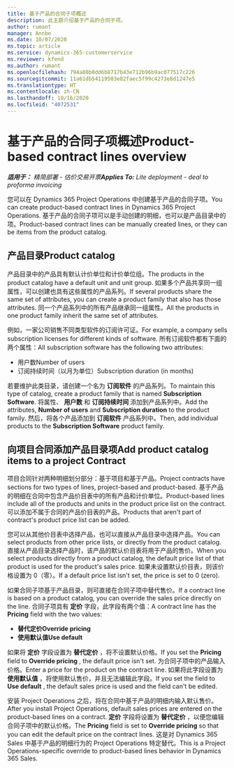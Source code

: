 ```yaml
---
title: 基于产品的合同子项概述
description: 此主题介绍基于产品的合同子项。
author: rumant
manager: Annbe
ms.date: 10/07/2020
ms.topic: article
ms.service: dynamics-365-customerservice
ms.reviewer: kfend
ms.author: rumant
ms.openlocfilehash: 794a80b0dd6b8717b43e712b96b9ac077517c226
ms.sourcegitcommit: 11a61db54119503e82faec5f99c4273e8d1247e5
ms.translationtype: HT
ms.contentlocale: zh-CN
ms.lasthandoff: 10/16/2020
ms.locfileid: "4072531"
---
```

# <a name="product-based-contract-lines-overview"></a><span data-ttu-id="77b8d-103">基于产品的合同子项概述</span><span class="sxs-lookup"><span data-stu-id="77b8d-103">Product-based contract lines overview</span></span>

<span data-ttu-id="77b8d-104">_**适用于：** 精简部署 - 估价交易开票_</span><span class="sxs-lookup"><span data-stu-id="77b8d-104">_**Applies To:** Lite deployment - deal to proforma invoicing_</span></span>

<span data-ttu-id="77b8d-105">您可以在 Dynamics 365 Project Operations 中创建基于产品的合同子项。</span><span class="sxs-lookup"><span data-stu-id="77b8d-105">You can create product-based contract lines in Dynamics 365 Project Operations.</span></span> <span data-ttu-id="77b8d-106">基于产品的合同子项可以是手动创建的明细，也可以是产品目录中的项。</span><span class="sxs-lookup"><span data-stu-id="77b8d-106">Product-based contract lines can be manually created lines, or they can be items from the product catalog.</span></span>

## <a name="product-catalog"></a><span data-ttu-id="77b8d-107">产品目录</span><span class="sxs-lookup"><span data-stu-id="77b8d-107">Product catalog</span></span>

<span data-ttu-id="77b8d-108">产品目录中的产品具有默认计价单位和计价单位组。</span><span class="sxs-lookup"><span data-stu-id="77b8d-108">The products in the product catalog have a default unit and unit group.</span></span> <span data-ttu-id="77b8d-109">如果多个产品共享同一组属性，可以创建也具有这些属性的产品系列。</span><span class="sxs-lookup"><span data-stu-id="77b8d-109">If several products share the same set of attributes, you can create a product family that also has those attributes.</span></span> <span data-ttu-id="77b8d-110">同一个产品系列中的所有产品继承同一组属性。</span><span class="sxs-lookup"><span data-stu-id="77b8d-110">All the products in one product family inherit the same set of attributes.</span></span>

<span data-ttu-id="77b8d-111">例如，一家公司销售不同类型软件的订阅许可证。</span><span class="sxs-lookup"><span data-stu-id="77b8d-111">For example, a company sells subscription licenses for different kinds of software.</span></span> <span data-ttu-id="77b8d-112">所有订阅软件都有下面的两个属性：</span><span class="sxs-lookup"><span data-stu-id="77b8d-112">All subscription software has the following two attributes:</span></span>

- <span data-ttu-id="77b8d-113">用户数</span><span class="sxs-lookup"><span data-stu-id="77b8d-113">Number of users</span></span>
- <span data-ttu-id="77b8d-114">订阅持续时间（以月为单位）</span><span class="sxs-lookup"><span data-stu-id="77b8d-114">Subscription duration (in months)</span></span>

<span data-ttu-id="77b8d-115">若要维护此类目录，请创建一个名为 **订阅软件** 的产品系列。</span><span class="sxs-lookup"><span data-stu-id="77b8d-115">To maintain this type of catalog, create a product family that is named **Subscription Software**.</span></span> <span data-ttu-id="77b8d-116">将属性、 **用户数** 和 **订阅持续时间** 添加到产品系列中。</span><span class="sxs-lookup"><span data-stu-id="77b8d-116">Add the attributes, **Number of users** and **Subscription duration** to the product family.</span></span> <span data-ttu-id="77b8d-117">然后，将各个产品添加到 **订阅软件** 产品系列中。</span><span class="sxs-lookup"><span data-stu-id="77b8d-117">Then, add individual products to the **Subscription Software** product family.</span></span>

## <a name="add-product-catalog-items-to-a-project-contract"></a><span data-ttu-id="77b8d-118">向项目合同添加产品目录项</span><span class="sxs-lookup"><span data-stu-id="77b8d-118">Add product catalog items to a project Contract</span></span>

<span data-ttu-id="77b8d-119">项目合同针对两种明细划分部分：基于项目和基于产品。</span><span class="sxs-lookup"><span data-stu-id="77b8d-119">Project contracts have sections for two types of lines, project-based and product-based.</span></span> <span data-ttu-id="77b8d-120">基于产品的明细在合同中包含产品价目表中的所有产品和计价单位。</span><span class="sxs-lookup"><span data-stu-id="77b8d-120">Product-based lines include all of the products and units in the product price list on the contract.</span></span> <span data-ttu-id="77b8d-121">可以添加不属于合同的产品价目表的产品。</span><span class="sxs-lookup"><span data-stu-id="77b8d-121">Products that aren't part of contract's product price list can be added.</span></span>

<span data-ttu-id="77b8d-122">您可以从其他价目表中选择产品，也可以直接从产品目录中选择产品。</span><span class="sxs-lookup"><span data-stu-id="77b8d-122">You can select products from other price lists, or directly from the product catalog.</span></span> <span data-ttu-id="77b8d-123">直接从产品目录选择产品时，该产品的默认价目表将用于产品的售价。</span><span class="sxs-lookup"><span data-stu-id="77b8d-123">When you select products directly from a product catalog, the default price list of that product is used for the product's sales price.</span></span> <span data-ttu-id="77b8d-124">如果未设置默认价目表，则该价格设置为 0（零）。</span><span class="sxs-lookup"><span data-stu-id="77b8d-124">If a default price list isn't set, the price is set to 0 (zero).</span></span>

<span data-ttu-id="77b8d-125">如果合同子项基于产品目录，则可直接在合同子项中替代售价。</span><span class="sxs-lookup"><span data-stu-id="77b8d-125">If a contract line is based on a product catalog, you can override the sales price directly on the line.</span></span> <span data-ttu-id="77b8d-126">合同子项具有 **定价** 字段，此字段有两个值：</span><span class="sxs-lookup"><span data-stu-id="77b8d-126">A contract line has the **Pricing** field with the two values:</span></span>

- <span data-ttu-id="77b8d-127">**替代定价**</span><span class="sxs-lookup"><span data-stu-id="77b8d-127">**Override pricing**</span></span>
- <span data-ttu-id="77b8d-128">**使用默认值**</span><span class="sxs-lookup"><span data-stu-id="77b8d-128">**Use default**</span></span>

<span data-ttu-id="77b8d-129">如果将 **定价** 字段设置为 **替代定价** ，将不设置默认价格。</span><span class="sxs-lookup"><span data-stu-id="77b8d-129">If you set the **Pricing** field to **Override pricing** , the default price isn't set.</span></span> <span data-ttu-id="77b8d-130">为合同子项中的产品输入价格。</span><span class="sxs-lookup"><span data-stu-id="77b8d-130">Enter a price for the product on the contract line.</span></span> <span data-ttu-id="77b8d-131">如果将此字段设置为 **使用默认值** ，将使用默认售价，并且无法编辑此字段。</span><span class="sxs-lookup"><span data-stu-id="77b8d-131">If you set the field to **Use default** , the default sales price is used and the field can't be edited.</span></span>

<span data-ttu-id="77b8d-132">安装 Project Operations 之后，将在合同中基于产品的明细内输入默认售价。</span><span class="sxs-lookup"><span data-stu-id="77b8d-132">After you install Project Operations, default sales prices are entered on the product-based lines on a contract.</span></span> <span data-ttu-id="77b8d-133">**定价** 字段将设置为 **替代定价** ，以便您编辑合同子项中的默认价格。</span><span class="sxs-lookup"><span data-stu-id="77b8d-133">The **Pricing** field is set to **Override pricing** so that you can edit the default price on the contract lines.</span></span> <span data-ttu-id="77b8d-134">这是对 Dynamics 365 Sales 中基于产品的明细行为的 Project Operations 特定替代。</span><span class="sxs-lookup"><span data-stu-id="77b8d-134">This is a Project Operations-specific override to product-based lines behavior in Dynamics 365 Sales.</span></span>
